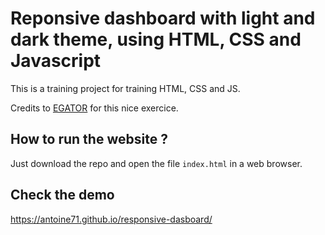 # Reponsive dashboard with light and dark theme, using HTML, CSS and Javascript

This is a training project for training HTML, CSS and JS.

Credits to [EGATOR](https://www.youtube.com/c/EGATORTUTORIALS/featured) for this nice exercice.

## How to run the website ?

Just download the repo and open the file `index.html` in a web browser.

## Check the demo

https://antoine71.github.io/responsive-dasboard/
